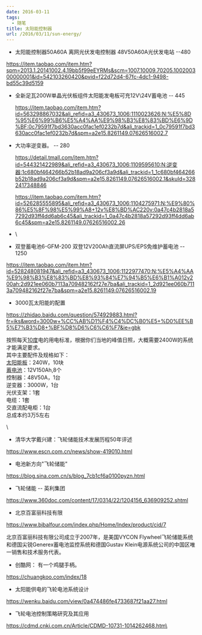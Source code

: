 ```yaml
---
date: 2016-03-11
tags:
  - 随笔
title: 太阳能控制器
url: /2016/03/11/sun-energy/
---
```




-   太阳能控制器50A60A 离网光伏发电控制器 48V50A60A光伏发电站 \--480

https://item.taobao.com/item.htm?spm=2013.1.20141002.4.19bb5f99eEYRMs&scm=1007.10009.70205.100200300000001&id=542103260420&pvid=f22d72d4-67fc-4dc1-9498-bd55c39d5159

-   全新足瓦200W单晶光伏板组件太阳能发电板可充12V\\24V蓄电池 \-- 445

    https://item.taobao.com/item.htm?id=563298867032&ali_refid=a3_430673_1006:1110023626:N:%E5%8D%95%E6%99%B6%E5%A4%AA%E9%98%B3%E8%83%BD%E6%9D%BF:0c79591f7bd3630acc0fac1ef0232b7d&ali_trackid=1_0c79591f7bd3630acc0fac1ef0232b7d&spm=a2e15.8261149.07626516002.7

-   大功率逆变器。 \-- 280

    https://detail.tmall.com/item.htm?id=544321422989&ali_refid=a3_430673_1006:1109595610:N:逆变器:1c680bf464266b52b18ad9a206cf3a9d&ali_trackid=1_1c680bf464266b52b18ad9a206cf3a9d&spm=a2e15.8261149.07626516002.1&skuId=3282417348846

    https://item.taobao.com/item.htm?id=526285555895&ali_refid=a3_430673_1006:1104275971:N:%E9%80%86%E5%8F%98%E5%99%A8+12v%E8%BD%AC220v:0a47c4b2818a57292d93ff4dd6ab6c45&ali_trackid=1_0a47c4b2818a57292d93ff4dd6ab6c45&spm=a2e15.8261149.07626516002.26

-   \

-   双登蓄电池6-GFM-200 双登12V200Ah直流屏UPS/EPS免维护蓄电池 \-- 1250

https://item.taobao.com/item.htm?id=528248081947&ali_refid=a3_430673_1006:1122977470:N:%E5%A4%AA%E9%98%B3%E8%83%BD%E8%93%84%E7%94%B5%E6%B1%A012v200ah:2d921ee060b7113a709482162f27e7ba&ali_trackid=1_2d921ee060b7113a709482162f27e7ba&spm=a2e15.8261149.07626516002.19

-   3000瓦太阳能的配置

https://zhidao.baidu.com/question/574929883.html?fr=iks&word=3000w+%CC%AB%D1%F4%C4%DC%B0%E5+%D0%EE%B5%E7%B3%D8+%BF%D8%D6%C6%C6%F7&ie=gbk

按照每天[10度](https://www.baidu.com/s?wd=10%E5%BA%A6&tn=44039180_cpr&fenlei=mv6quAkxTZn0IZRqIHckPjm4nH00T1YLmW-9nvR3P163nW9Bnjw-0ZwV5Hcvrjm3rH6sPfKWUMw85HfYnjn4nH6sgvPsT6KdThsqpZwYTjCEQLGCpyw9Uz4Bmy-bIi4WUvYETgN-TLwGUv3EPHTYrHc4rj61)电的用电标准，根据你们当地的峰值日照，大概需要2400W的系统才能满足要求。\
其中主要配件及规格如下：\
[太阳能板](https://www.baidu.com/s?wd=%E5%A4%AA%E9%98%B3%E8%83%BD%E6%9D%BF&tn=44039180_cpr&fenlei=mv6quAkxTZn0IZRqIHckPjm4nH00T1YLmW-9nvR3P163nW9Bnjw-0ZwV5Hcvrjm3rH6sPfKWUMw85HfYnjn4nH6sgvPsT6KdThsqpZwYTjCEQLGCpyw9Uz4Bmy-bIi4WUvYETgN-TLwGUv3EPHTYrHc4rj61)：240W，10块\
[蓄电池](https://www.baidu.com/s?wd=%E8%93%84%E7%94%B5%E6%B1%A0&tn=44039180_cpr&fenlei=mv6quAkxTZn0IZRqIHckPjm4nH00T1YLmW-9nvR3P163nW9Bnjw-0ZwV5Hcvrjm3rH6sPfKWUMw85HfYnjn4nH6sgvPsT6KdThsqpZwYTjCEQLGCpyw9Uz4Bmy-bIi4WUvYETgN-TLwGUv3EPHTYrHc4rj61)：12V150Ah,8个\
控制器：48V50A，1台\
逆变器：3000W，1台\
光伏支架：1套\
电缆：1套\
交直流配电柜：1台\
总成本约3万5左右

\

-   清华大学戴兴建：飞轮储能技术发展历程50年评述

https://www.escn.com.cn/news/show-419010.html

-   电池新方向\"飞轮储能\"

https://blog.sina.com.cn/s/blog_7cb1cf6a0100pyzn.html

-   飞轮储能 \-- 英利集团

https://www.360doc.com/content/17/0314/22/1204156_636909252.shtml

-   北京百富丽科技有限

https://www.bjbalfour.com/index.php/Home/Index/product/cid/7

北京百富丽科技有限公司成立于2007年，是美国VYCON
Flywheel飞轮储能系统和德国尖锐Generex蓄电池监控系统和德国Gustav
Klein电源系统公司的中国区唯一销售和技术服务代表。

-   创酷网： 有一个鸡腿手柄。

https://chuangkoo.com/index/18

-   太阳能供电的飞轮电池系统设计

https://wenku.baidu.com/view/0a474486fe4733687f21aa27.html

-   飞轮电池控制策略研究及其应用

https://cdmd.cnki.com.cn/Article/CDMD-10731-1014262468.htm\